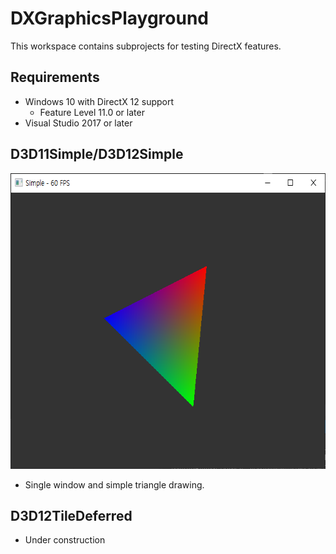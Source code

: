 # DXGraphicsPlayground
This workspace contains subprojects for testing DirectX features.

## Requirements
* Windows 10 with DirectX 12 support
  * Feature Level 11.0 or later
* Visual Studio 2017 or later

## D3D11Simple/D3D12Simple

<img src="./Screenshots/D3D12Simple.png" alt="D3D12Simple" width="626" height="473">

* Single window and simple triangle drawing.

## D3D12TileDeferred

* Under construction
